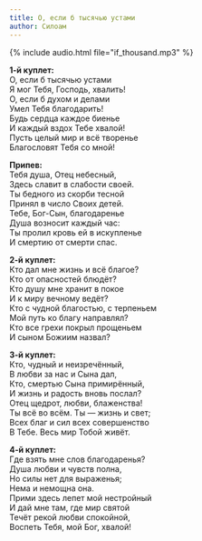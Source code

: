 ```yaml
---
title: О, если б тысячью устами
author: Силоам
---
```

{% include audio.html file="if_thousand.mp3" %}

**1-й куплет:**  
О, если б тысячью устами  
Я мог Тебя, Господь, хвалить!  
О, если б духом и делами  
Умел Тебя благодарить!  
Будь сердца каждое биенье  
И каждый вздох Тебе хвалой!  
Пусть целый мир и всё творенье  
Благословят Тебя со мной! 

**Припев:**  
Тебя душа, Отец небесный,  
Здесь славит в слабости своей.  
Ты бедного из скорби тесной  
Принял в число Своих детей.  
Тебе, Бог-Сын, благодаренье  
Душа возносит каждый час:  
Ты пролил кровь ей в искупленье  
И смертию от смерти спас. 

**2-й куплет:**  
Кто дал мне жизнь и всё благое?  
Кто от опасностей блюдёт?  
Кто душу мне хранит в покое  
И к миру вечному ведёт?  
Кто с чудной благостью, с терпеньем  
Мой путь ко благу направлял?  
Кто все грехи покрыл прощеньем  
И сыном Божиим назвал? 

**3-й куплет:**  
Кто, чудный и неизречённый,  
В любви за нас и Сына дал,  
Кто, смертью Сына примирённый,  
И жизнь и радость вновь послал?  
Отец щедрот, любви, блаженства!  
Ты всё во всём. Ты — жизнь и свет;  
Всех благ и сил всех совершенство  
В Тебе. Весь мир Тобой живёт. 

**4-й куплет:**  
Где взять мне слов благодаренья?  
Душа любви и чувств полна,  
Но силы нет для выраженья;  
Нема и немощна она.  
Прими здесь лепет мой нестройный  
И дай мне там, где мир святой  
Течёт рекой любви спокойной,  
Воспеть Тебя, мой Бог, хвалой!
